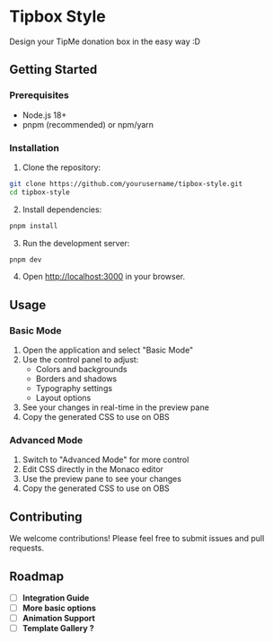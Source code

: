 # Tipbox Style

Design your TipMe donation box in the easy way :D

## Getting Started

### Prerequisites

- Node.js 18+
- pnpm (recommended) or npm/yarn

### Installation

1. Clone the repository:
```bash
git clone https://github.com/yourusername/tipbox-style.git
cd tipbox-style
```

2. Install dependencies:
```bash
pnpm install
```

3. Run the development server:
```bash
pnpm dev
```

4. Open [http://localhost:3000](http://localhost:3000) in your browser.

## Usage

### Basic Mode

1. Open the application and select "Basic Mode"
2. Use the control panel to adjust:
   - Colors and backgrounds
   - Borders and shadows
   - Typography settings
   - Layout options
3. See your changes in real-time in the preview pane
4. Copy the generated CSS to use on OBS

### Advanced Mode

1. Switch to "Advanced Mode" for more control
2. Edit CSS directly in the Monaco editor
3. Use the preview pane to see your changes
4. Copy the generated CSS to use on OBS


## Contributing

We welcome contributions! Please feel free to submit issues and pull requests.

## Roadmap
- [ ] **Integration Guide**
- [ ] **More basic options**
- [ ] **Animation Support**
- [ ] **Template Gallery ?**
